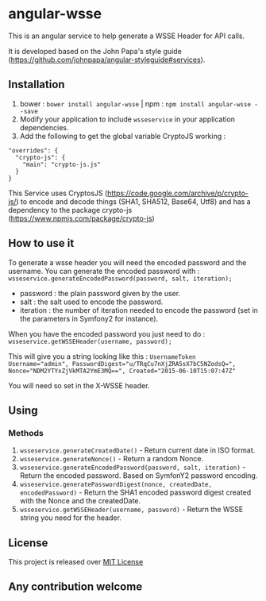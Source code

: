 # angular-wsse

This is an angular service to help generate a WSSE Header for API calls.

It is developed based on the John Papa's style guide (https://github.com/johnpapa/angular-styleguide#services).

## Installation

1. bower : `bower install angular-wsse` | npm : `npm install angular-wsse --save`
2. Modify your application to include `wsseservice` in your application dependencies.
3. Add the following to get the global variable CryptoJS working : 
```
"overrides": {
  "crypto-js": {
    "main": "crypto-js.js"
  }
}
```

This Service uses CryptosJS (https://code.google.com/archive/p/crypto-js/) to encode and decode things (SHA1, SHA512, Base64, Utf8) and has a dependency to the package crypto-js (https://www.npmjs.com/package/crypto-js)


## How to use it

To generate a wsse header you will need the encoded password and the username.
You can generate the encoded password with :
`wsseservice.generateEncodedPassword(password, salt, iteration);`

* password : the plain password given by the user.
* salt : the salt used to encode the password.
* iteration : the number of iteration needed to encode the password (set in the parameters in Symfony2 for instance).

When you have the encoded password you just need to do :
`wsseservice.getWSSEHeader(username, password);`

This will give you a string looking like this : `UsernameToken Username="admin", PasswordDigest="u/TRqCu7nXjZRA5sX7bC5NZodsQ=", Nonce="NDM2YTYxZjVkMTA2YmE3MQ==", Created="2015-06-10T15:07:47Z"`

You will need so set in the X-WSSE header.


## Using

### Methods

1. `wsseservice.generateCreatedDate()` - Return current date in ISO format.
2. `wsseservice.generateNonce()` - Return a random Nonce.
3. `wsseservice.generateEncodedPassword(password, salt, iteration)` - Return the encoded password. Based on SymfonY2 password encoding.
4. `wsseservice.generatePasswordDigest(nonce, createdDate, encodedPassword)` - Return the SHA1 encoded password digest created with the Nonce and the createdDate.
5. `wsseservice.getWSSEHeader(username, password)` - Return the WSSE string you need for the header.


## License

This project is released over [MIT License](http://opensource.org/licenses/MIT)

## Any contribution welcome